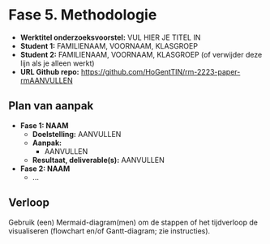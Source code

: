 # Fase 5. Methodologie

- **Werktitel onderzoeksvoorstel:** VUL HIER JE TITEL IN
- **Student 1:** FAMILIENAAM, VOORNAAM, KLASGROEP
- **Student 2:** FAMILIENAAM, VOORNAAM, KLASGROEP (of verwijder deze lijn als je alleen werkt)
- **URL Github repo:** <https://github.com/HoGentTIN/rm-2223-paper-rmAANVULLEN>

## Plan van aanpak

- **Fase 1: NAAM**
    - **Doelstelling:** AANVULLEN
    - **Aanpak:**
        - AANVULLEN 
    - **Resultaat, deliverable(s):** AANVULLEN
- **Fase 2: NAAM**
    - ...

## Verloop

Gebruik (een) Mermaid-diagram(men) om de stappen of het tijdverloop de visualiseren (flowchart en/of Gantt-diagram; zie instructies).
